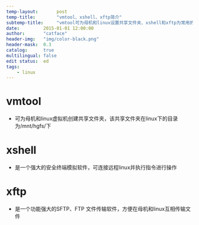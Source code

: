 ```yaml
---
temp-layout:       post
temp-title:        "vmtool、xshell、xftp简介"
subtemp-title:     "vmtool可为母机和linux设置共享文件夹、xshell和xftp为常用的维护linux的应用软件"
date:         2015-01-01 12:00:00
author:       "catface"
header-img:   "img/color-black.png"
header-mask:  0.3
catalog:      true
multilingual: false
edit status:  ed
tags:
    - linux
---
```


# vmtool

- 可为母机和linux虚拟机创建共享文件夹，该共享文件夹在linux下的目录为/mnt/hgfs/下

# xshell

- 是一个强大的安全终端模拟软件，可连接远程linux并执行指令进行操作

# xftp

- 是一个功能强大的SFTP、FTP 文件传输软件，方便在母机和linux互相传输文件

